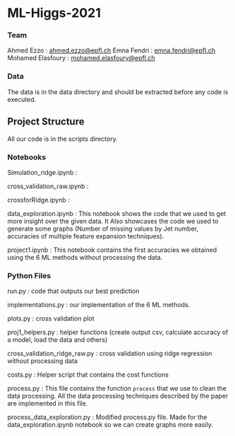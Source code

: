 # ML-Higgs-2021

### Team 
Ahmed Ezzo : ahmed.ezzo@epfl.ch
Emna Fendri : emna.fendri@epfl.ch
Mohamed Elasfoury : mohamed.elasfoury@epfl.ch

### Data
The data is in the data directory and should be extracted before any code is executed.

## Project Structure

All our code is in the scripts directory.

### Notebooks

Simulation_ridge.ipynb : 

cross_validation_raw.ipynb : 

crossforRidge.ipynb : 

data_exploration.ipynb : This notebook shows the code that we used to get more insight over the given data. It Also showcases the code we used to generate some graphs (Number of missing values by Jet number, accuracies of multiple feature expansion techniques).

project1.ipynb : This notebook contains the first accuracies we obtained using the 6 ML methods without processing the data.

### Python Files

run.py : code that outputs our best prediction

implementations.py : our implementation of the 6 ML methods.

plots.py : cross validation plot

proj1_helpers.py : helper functions (create output csv, calculate accuracy of a model, load the data and others)  

cross_validation_ridge_raw.py : cross validation using ridge regression without processing data

costs.py : Helper script that contains the cost functions

process.py : This file contains the function `process` that we use to clean the data processing. All the data processing techniques described by the paper are implemented in this file. 

process_data_exploration.py : Modified process.py file. Made for the data_exploration.ipynb notebook so we can create graphs more easily.




